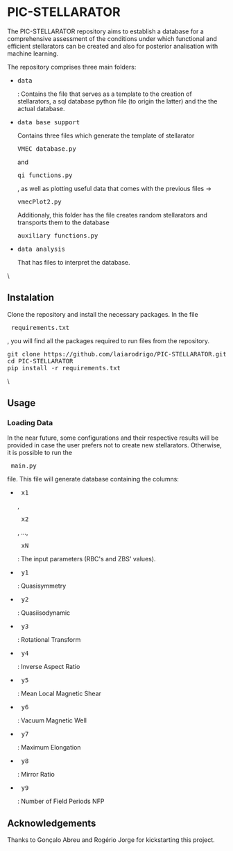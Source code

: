 # PIC-STELLARATOR
The PIC-STELLARATOR repository aims to establish a database for a comprehensive assessment of the conditions under which functional and efficient stellarators can be created and also for posterior analisation with machine learning.

The repository comprises three main folders:
* <pre>data</pre>: Contains the file that serves as a template to the creation of stellarators, a sql database python file (to origin the latter) and the the actual database. 

* <pre>data_base_support</pre> Contains three files which generate the template of stellarator <pre>VMEC_database.py</pre> and <pre>qi_functions.py</pre>, as well as plotting useful data that comes with the previous files -> <pre>vmecPlot2.py</pre> Additionaly, this folder has the file creates random stellarators and transports them to the database <pre>auxiliary_functions.py</pre>

* <pre>data_analysis</pre> That has files to interpret the database.
     
\
## Instalation
Clone the repository and install the necessary packages. In the file <pre> requirements.txt </pre>, you will find all the packages required to run files from the repository.
<pre>
git clone https://github.com/laiarodrigo/PIC-STELLARATOR.git
cd PIC-STELLARATOR
pip install -r requirements.txt
</pre>
\
## Usage
### Loading Data
In the near future, some configurations and their respective results will be provided in case the user prefers not to create new stellarators. Otherwise, it is possible to run the <pre> main.py </pre> file. This file will generate database containing the columns:

* <pre> x1 </pre>, <pre> x2 </pre>, ..., <pre> xN </pre>: The input parameters (RBC's and ZBS' values).
* <pre> y1 </pre>: Quasisymmetry
* <pre> y2 </pre>: Quasiisodynamic
* <pre> y3 </pre>: Rotational Transform
* <pre> y4 </pre>: Inverse Aspect Ratio
* <pre> y5 </pre>: Mean Local Magnetic Shear
* <pre> y6 </pre>: Vacuum Magnetic Well
* <pre> y7 </pre>: Maximum Elongation
* <pre> y8 </pre>: Mirror Ratio
* <pre> y9 </pre>: Number of Field Periods NFP

## Acknowledgements
Thanks to Gonçalo Abreu and Rogério Jorge for kickstarting this project.
